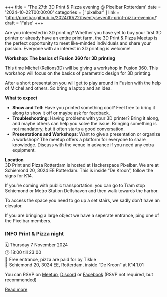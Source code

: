 +++
title = 'The 27th 3D Print & Pizza evening @ Pixelbar Rotterdam'
date = '2024-10-22T00:00:00'
categories = [ 
 'pixelbar' 
] 
link = 'http://pixelbar.github.io/2024/10/22/twentyseventh-print-pizza-evening/'
draft = 'False'
+++

<p>Are you interested in 3D printing? Whether you have yet to buy your first 3D printer or already have an entire print farm, the 3D Print &amp; Pizza Meetup is the perfect opportunity to meet like-minded individuals and share your passion. Everyone with an interest in 3D printing is welcome!</p>

<p><strong>Workshop: The basics of Fusion 360 for 3D printing</strong></p>

<p>This time Michel (Relions3D) will be giving a workshop in Fusion 360. This workshop will focus on the basics of parametric design for 3D printing.</p>

<p>After a short presentation you will get to play around in Fusion with the help of Michel and others. So bring a laptop and an idea.</p>

<p><strong>What to expect</strong></p>
<ul>
  <li><strong>Show and Tell</strong>: Have you printed something cool? Feel free to bring it along to show it off or maybe ask for feedback.</li>
  <li><strong>Troubleshooting</strong>: Having problems with your 3D printer? Bring it along, and maybe others can help you solve the issue. Bringing something is not mandatory, but it often starts a good conversation.</li>
  <li><strong>Presentations and Workshops</strong>: Want to give a presentation or organize a workshop? The meetup offers a platform for everyone to share knowledge. Discuss with the venue in advance if you need any extra equipment.</li>
</ul>

<p><strong>Location</strong><br />
3D Print and Pizza Rotterdam is hosted at Hackerspace Pixelbar. We are at Schiemond 20, 3024 EE Rotterdam. This is inside “De Kroon”, follow the signs for K14.</p>

<p>If you’re coming with public transportation: you can go to Tram stop Schiemond or Metro Station Delfshaven and then walk towards the harbor.</p>

<p>To access the space you need to go up a set stairs, we sadly don’t have an elevator.</p>

<p>If you are bringing a large object we have a seperate entrance, ping one of the Pixelbar members.</p>

<h3 id="info-print--pizza-night"><strong>INFO Print &amp; Pizza night</strong><br /></h3>
<p>🗓 Thursday 7 November 2024<br />
🕛 18:00 till 23:00<br />
💸 Free entrance, pizza are paid for by Tikkie<br />
📍 Schiemond 20, 3024 EE, Rotterdam, inside “De Kroon” at K14.1.01<br /></p>

<p>You can RSVP on <a href="https://www.meetup.com/3d-print-pizza/events/304115508/">Meetup</a>, <a href="https://discord.gg/tqTZJYZ2gm?event=1293866757425201162">Discord</a> or <a href="https://www.facebook.com/events/928654309167962/">Facebook</a> (RSVP not required, but recommended)</p>

[Read more](http://pixelbar.github.io/2024/10/22/twentyseventh-print-pizza-evening/)